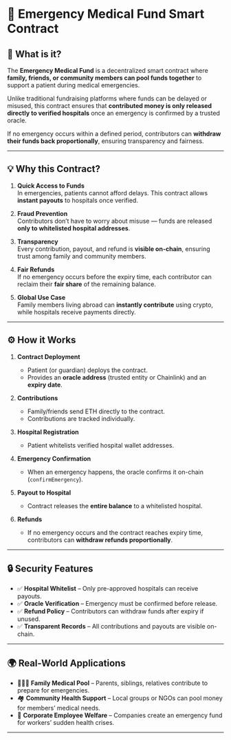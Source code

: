 # 🏥 Emergency Medical Fund Smart Contract

## 📌 What is it?

The **Emergency Medical Fund** is a decentralized smart contract where **family, friends, or community members can pool funds together** to support a patient during medical emergencies.
 
Unlike traditional fundraising platforms where funds can be delayed or misused, this contract ensures that **contributed money is only released directly to verified hospitals** once an emergency is confirmed by a trusted oracle.

If no emergency occurs within a defined period, contributors can **withdraw their funds back proportionally**, ensuring transparency and fairness.
   
---  
  
## 💡 Why this Contract?     
  
1. **Quick Access to Funds**  
   In emergencies, patients cannot afford delays. This contract allows **instant payouts** to hospitals once verified.

2. **Fraud Prevention**  
   Contributors don’t have to worry about misuse — funds are released **only to whitelisted hospital addresses**.

3. **Transparency**  
   Every contribution, payout, and refund is **visible on-chain**, ensuring trust among family and community members.

4. **Fair Refunds**  
   If no emergency occurs before the expiry time, each contributor can reclaim their **fair share** of the remaining balance.

5. **Global Use Case**  
   Family members living abroad can **instantly contribute** using crypto, while hospitals receive payments directly.

---

## ⚙️ How it Works

1. **Contract Deployment**

   - Patient (or guardian) deploys the contract.
   - Provides an **oracle address** (trusted entity or Chainlink) and an **expiry date**.

2. **Contributions**

   - Family/friends send ETH directly to the contract.
   - Contributions are tracked individually.

3. **Hospital Registration**

   - Patient whitelists verified hospital wallet addresses.

4. **Emergency Confirmation**

   - When an emergency happens, the oracle confirms it on-chain (`confirmEmergency`).

5. **Payout to Hospital**

   - Contract releases the **entire balance** to a whitelisted hospital.

6. **Refunds**
   - If no emergency occurs and the contract reaches expiry time, contributors can **withdraw refunds proportionally**.

---

## 🔒 Security Features

- ✅ **Hospital Whitelist** – Only pre-approved hospitals can receive payouts.
- ✅ **Oracle Verification** – Emergency must be confirmed before release.
- ✅ **Refund Policy** – Contributors can withdraw funds after expiry if unused.
- ✅ **Transparent Records** – All contributions and payouts are visible on-chain.

---

## 🌍 Real-World Applications

- 👨‍👩‍👧 **Family Medical Pool** – Parents, siblings, relatives contribute to prepare for emergencies.
- 🏘 **Community Health Support** – Local groups or NGOs can pool money for members’ medical needs.
- 🏢 **Corporate Employee Welfare** – Companies create an emergency fund for workers’ sudden health crises.

---
